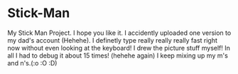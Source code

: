 # Stick-Man
My Stick Man Project. I hope you like it.
I accidently uploaded one version to my dad's account    (Hehehe). I definetly type really really really fast right now without even looking at the keyboard! I drew the picture stuff myself! In all I had to debug it about 15 times! (hehehe again) I keep mixing up my m's and n's.(:o :O :D)

